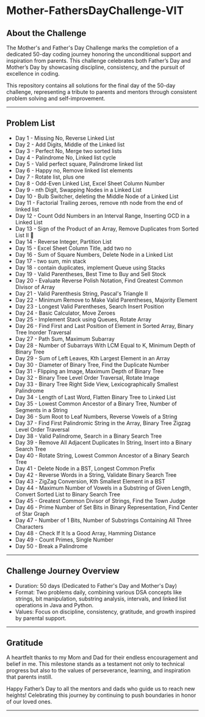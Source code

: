 # Mother-FathersDayChallenge-VIT

## About the Challenge

The Mother's and Father's Day Challenge marks the completion of a dedicated 50-day coding journey honoring the unconditional support and inspiration from parents. This challenge celebrates both Father’s Day and Mother’s Day by showcasing discipline, consistency, and the pursuit of excellence in coding.

This repository contains all solutions for the final day of the 50-day challenge, representing a tribute to parents and mentors through consistent problem solving and self-improvement.

---

## Problem List

- Day 1 - Missing No, Reverse Linked List  
- Day 2 - Add Digits, Middle of the Linked list  
- Day 3 - Perfect No, Merge two sorted lists  
- Day 4 - Palindrome No, Linked list cycle  
- Day 5 - Valid perfect square, Palindrome linked list  
- Day 6 - Happy no, Remove linked list elements  
- Day 7 - Rotate list, plus one  
- Day 8 - Odd-Even Linked List, Excel Sheet Column Number  
- Day 9 - nth Digit, Swapping Nodes in a Linked List  
- Day 10 - Bulb Switcher, deleting the Middle Node of a Linked List  
- Day 11 - Factorial Trailing zeroes, remove nth node from the end of linked list  
- Day 12 - Count Odd Numbers in an Interval Range, Inserting GCD in a Linked List  
- Day 13 - Sign of the Product of an Array, Remove Duplicates from Sorted List II 🔁  
- Day 14 - Reverse Integer, Partition List  
- Day 15 - Excel Sheet Column Title, add two no  
- Day 16 - Sum of Square Numbers, Delete Node in a Linked List  
- Day 17 - two sum, min stack  
- Day 18 - contain duplicates, implement Queue using Stacks  
- Day 19 - Valid Parentheses, Best Time to Buy and Sell Stock  
- Day 20 - Evaluate Reverse Polish Notation, Find Greatest Common Divisor of Array  
- Day 21 - Valid Parenthesis String, Pascal's Triangle II  
- Day 22 - Minimum Remove to Make Valid Parentheses, Majority Element  
- Day 23 - Longest Valid Parentheses, Search Insert Position  
- Day 24 - Basic Calculator, Move Zeroes  
- Day 25 - Implement Stack using Queues, Rotate Array  
- Day 26 - Find First and Last Position of Element in Sorted Array, Binary Tree Inorder Traversal  
- Day 27 - Path Sum, Maximum Subarray  
- Day 28 - Number of Subarrays With LCM Equal to K, Minimum Depth of Binary Tree  
- Day 29 - Sum of Left Leaves, Kth Largest Element in an Array  
- Day 30 - Diameter of Binary Tree, Find the Duplicate Number  
- Day 31 - Flipping an Image, Maximum Depth of Binary Tree  
- Day 32 - Binary Tree Level Order Traversal, Rotate Image  
- Day 33 - Binary Tree Right Side View, Lexicographically Smallest Palindrome  
- Day 34 - Length of Last Word, Flatten Binary Tree to Linked List  
- Day 35 - Lowest Common Ancestor of a Binary Tree, Number of Segments in a String  
- Day 36 - Sum Root to Leaf Numbers, Reverse Vowels of a String  
- Day 37 - Find First Palindromic String in the Array, Binary Tree Zigzag Level Order Traversal  
- Day 38 - Valid Palindrome, Search in a Binary Search Tree  
- Day 39 - Remove All Adjacent Duplicates In String, Insert into a Binary Search Tree  
- Day 40 - Rotate String, Lowest Common Ancestor of a Binary Search Tree  
- Day 41 - Delete Node in a BST, Longest Common Prefix  
- Day 42 - Reverse Words in a String, Validate Binary Search Tree  
- Day 43 - ZigZag Conversion, Kth Smallest Element in a BST  
- Day 44 - Maximum Number of Vowels in a Substring of Given Length, Convert Sorted List to Binary Search Tree  
- Day 45 - Greatest Common Divisor of Strings, Find the Town Judge  
- Day 46 - Prime Number of Set Bits in Binary Representation, Find Center of Star Graph  
- Day 47 - Number of 1 Bits, Number of Substrings Containing All Three Characters  
- Day 48 - Check If It Is a Good Array, Hamming Distance  
- Day 49 - Count Primes, Single Number  
- Day 50 - Break a Palindrome

---

## Challenge Journey Overview

- Duration: 50 days (Dedicated to Father's Day and Mother's Day)  
- Format: Two problems daily, combining various DSA concepts like strings, bit manipulation, substring analysis, intervals, and linked list operations in Java and Python.  
- Values: Focus on discipline, consistency, gratitude, and growth inspired by parental support.  

---

## Gratitude

A heartfelt thanks to my Mom and Dad for their endless encouragement and belief in me. This milestone stands as a testament not only to technical progress but also to the values of perseverance, learning, and inspiration that parents instill.

Happy Father’s Day to all the mentors and dads who guide us to reach new heights! Celebrating this journey by continuing to push boundaries in honor of our loved ones.

---
